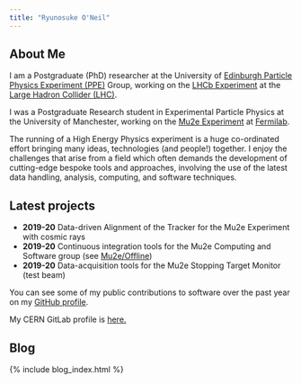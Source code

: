 ```yaml
---
title: "Ryunosuke O'Neil"
---
```


## About Me

I am a Postgraduate (PhD) researcher at the University of [Edinburgh Particle Physics Experiment (PPE)](https://www.ph.ed.ac.uk/particle-physics-experiment) Group, working on the [LHCb Experiment](http://lhcb-public.web.cern.ch/) at the [Large Hadron Collider (LHC)](https://home.cern/science/accelerators/large-hadron-collider).

I was a Postgraduate Research student in Experimental Particle Physics at the University of Manchester, working on the [Mu2e Experiment](https://mu2e.fnal.gov) at [Fermilab](https://fnal.gov). 

The running of a High Energy Physics experiment is a huge co-ordinated effort bringing many ideas, technologies (and people!) together. I enjoy the challenges that arise from a field which often demands the development of cutting-edge bespoke tools and approaches, involving the use of the latest data handling, analysis, computing, and software techniques. 


## Latest projects
- **2019-20** Data-driven Alignment of the Tracker for the Mu2e Experiment with cosmic rays
- **2019-20** Continuous integration tools for the Mu2e Computing and Software group (see [Mu2e/Offline](https://github.com/Mu2e/Offline/pulls))
- **2019-20** Data-acquisition tools for the Mu2e Stopping Target Monitor (test beam)

You can see some of my public contributions to software over the past year on my [GitHub profile](https://github.com/ryuwd).

My CERN GitLab profile is [here.](https://gitlab.cern.ch/roneil)

## Blog

{% include blog_index.html %}
